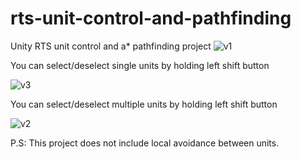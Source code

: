 # rts-unit-control-and-pathfinding
Unity RTS unit control and a* pathfinding project
![v1](https://github.com/rfazmn/rts-unit-control-and-pathfinding/assets/32778959/f701915d-89dc-40f9-8aef-c1c816ace2ff)

You can select/deselect single units by holding left shift button

![v3](https://github.com/rfazmn/rts-unit-control-and-pathfinding/assets/32778959/49cd824e-a57c-457f-b4fc-9b11487e1f4a)

You can select/deselect multiple units by holding left shift button

![v2](https://github.com/rfazmn/rts-unit-control-and-pathfinding/assets/32778959/0189fbef-32ec-405e-9bde-14410166a140)


P.S: This project does not include local avoidance between units.
